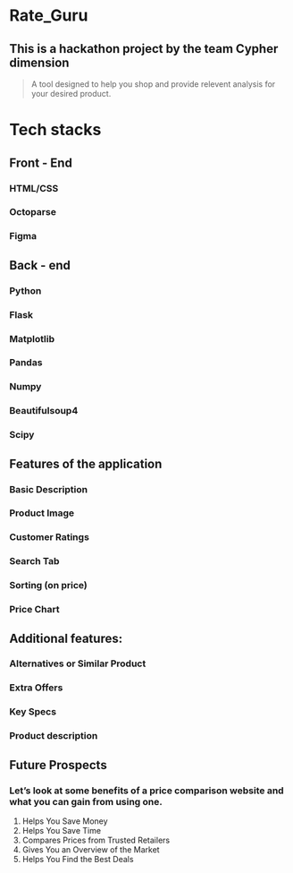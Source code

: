 # Rate_Guru

## This is a hackathon project by the team Cypher dimension

> A tool designed to help you shop and provide relevent analysis for your desired product.

# Tech stacks
## Front - End
### HTML/CSS
### Octoparse
### Figma

## Back - end
### Python
### Flask
### Matplotlib
### Pandas
### Numpy
### Beautifulsoup4
### Scipy

## Features of the application
### Basic Description
### Product Image
### Customer Ratings
### Search Tab
### Sorting (on price)
### Price Chart

## Additional features: 
### Alternatives or Similar Product
### Extra Offers
### Key Specs
### Product description


## Future Prospects
### Let’s look at some benefits of a price comparison website and what you can gain from using one.

1) Helps You Save Money
2) Helps You Save Time
3) Compares Prices from Trusted Retailers
4) Gives You an Overview of the Market
5) Helps You Find the Best Deals




